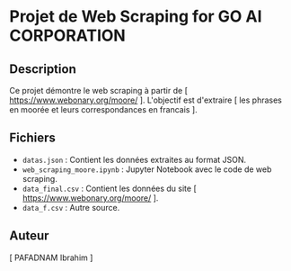 # Projet de Web Scraping for GO AI CORPORATION

## Description
Ce projet démontre le web scraping à partir de [ https://www.webonary.org/moore/ ]. L'objectif est d'extraire [ les phrases en moorée et leurs correspondances en francais ].

## Fichiers
- `datas.json` : Contient les données extraites au format JSON.
- `web_scraping_moore.ipynb` : Jupyter Notebook avec le code de web scraping.
- `data_final.csv` : Contient les données du site [ https://www.webonary.org/moore/ ].
- `data_f.csv` : Autre source.

## Auteur
[ PAFADNAM Ibrahim ]
